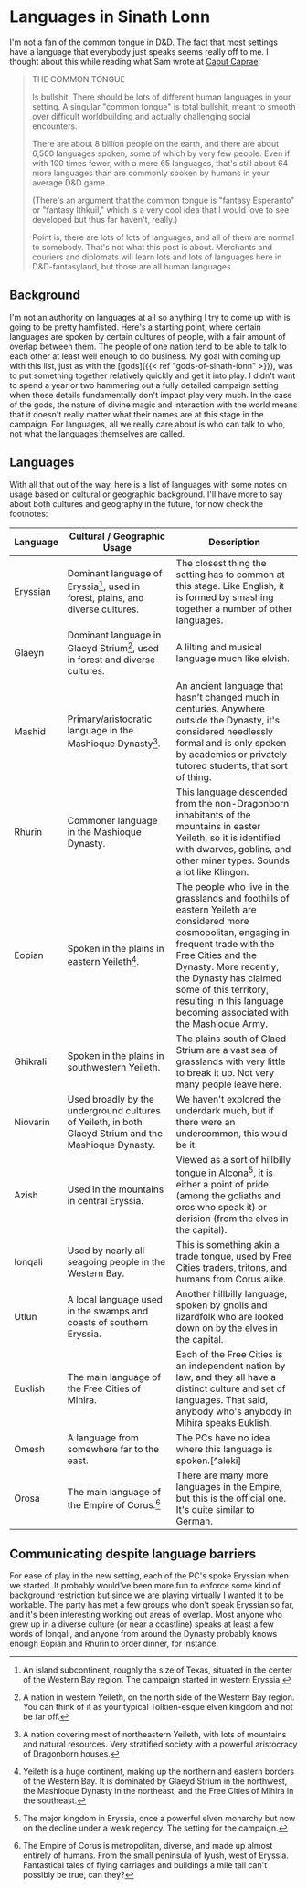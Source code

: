 # Languages in Sinath Lonn


I'm not a fan of the common tongue in D&D. The fact that most settings have a
language that everybody just speaks seems really off to me. I thought about this
while reading what Sam wrote at [Caput Caprae](https://caput-caprae.blogspot.com/2021/10/language-for-wizards.html):

<!--more-->

> THE COMMON TONGUE
> 
> Is bullshit. There should be lots of different human languages in your setting. A singular "common tongue" is total bullshit, meant to smooth over difficult worldbuilding and actually challenging social encounters. 
> 
> There are about 8 billion people on the earth, and there are about 6,500 languages spoken, some of which by very few people. Even if with 100 times fewer, with a mere 65 languages, that's still about 64 more languages than are commonly spoken by humans in your average D&D game. 
> 
> (There's an argument that the common tongue is "fantasy Esperanto" or "fantasy Ithkuil," which is a very cool idea that I would love to see developed but thus far haven't, really.)
> 
> Point is, there are lots of lots of languages, and all of them are normal to somebody. That's not what this post is about. Merchants and couriers and diplomats will learn lots and lots of languages here in D&D-fantasyland, but those are all human languages.

## Background

I'm not an authority on languages at all so anything I try to come up with is
going to be pretty hamfisted. Here's a starting point, where certain languages
are spoken by certain cultures of people, with a fair amount of overlap between
them. The people of one nation tend to be able to talk to each other at least
well enough to do business. My goal with coming up with this list, just as with
the [gods]({{< ref "gods-of-sinath-lonn" >}}), was to put something together
relatively quickly and get it into play. I didn't want to spend a year or two
hammering out a fully detailed campaign setting when these details fundamentally
don't impact play very much. In the case of the gods, the nature of divine magic
and interaction with the world means that it doesn't really matter what their
names are at this stage in the campaign. For languages, all we really care about
is who can talk to who, not what the languages themselves are called.

## Languages

With all that out of the way, here is a list of languages with some notes on
usage based on cultural or geographic background. I'll have more to say about
both cultures and geography in the future, for now check the footnotes:

| Language | Cultural / Geographic Usage | Description |
|----------|-----------------------------|-------------|
| Eryssian | Dominant language of Eryssia[^eryssia], used in forest, plains, and diverse cultures. | The closest thing the setting has to common at this stage. Like English, it is formed by smashing together a number of other languages. |
| Glaeyn   | Dominant language in Glaeyd Strium[^glaeyd], used in forest and diverse cultures. | A lilting and musical language much like elvish. |
| Mashid   | Primary/aristocratic language in the Mashioque Dynasty[^mashioque]. | An ancient language that hasn't changed much in centuries. Anywhere outside the Dynasty, it's considered needlessly formal and is only spoken by academics or privately tutored students, that sort of thing. |
| Rhurin   | Commoner language in the Mashioque Dynasty. | This language descended from the non-Dragonborn inhabitants of the mountains in easter Yeileth, so it is identified with dwarves, goblins, and other miner types.  Sounds a lot like Klingon. |
| Eopian   | Spoken in the plains in eastern Yeileth[^yeileth]. | The people who live in the grasslands and foothills of eastern Yeileth are considered more cosmopolitan, engaging in frequent trade with the Free Cities and the Dynasty.  More recently, the Dynasty has claimed some of this territory, resulting in this language becoming associated with the Mashioque Army. |
| Ghikrali | Spoken in the plains in southwestern Yeileth. | The plains south of Glaed Strium are a vast sea of grasslands with very little to break it up. Not very many people leave here. |
| Niovarin | Used broadly by the underground cultures of Yeileth, in both Glaeyd Strium and the Mashioque Dynasty. | We haven't explored the underdark much, but if there were an undercommon, this would be it. |
| Azish    | Used in the mountains in central Eryssia. | Viewed as a sort of hillbilly tongue in Alcona[^alcona], it is either a point of pride (among the goliaths and orcs who speak it) or derision (from the elves in the capital). |
| Ionqali  | Used by nearly all seagoing people in the Western Bay. | This is something akin a trade tongue, used by Free Cities traders, tritons, and humans from Corus alike. |
| Utlun    | A local language used in the swamps and coasts of southern Eryssia.  | Another hillbilly language, spoken by gnolls and lizardfolk who are looked down on by the elves in the capital. |
| Euklish  | The main language of the Free Cities of Mihira. | Each of the Free Cities is an independent nation by law, and they all have a distinct culture and set of languages. That said, anybody who's anybody in Mihira speaks Euklish. |
| Omesh    | A language from somewhere far to the east. | The PCs have no idea where this language is spoken.[^aleki] |
| Orosa    | The main language of the Empire of Corus.[^corus] | There are many more languages in the Empire, but this is the official one. It's quite similar to German. |

## Communicating despite language barriers

For ease of play in the new setting, each of the PC's spoke Eryssian when we
started. It probably would've been more fun to enforce some kind of background
restriction but since we are playing virtually I wanted it to be workable. The
party has met a few groups who don't speak Eryssian so far, and it's been
interesting working out areas of overlap. Most anyone who grew up in a diverse
culture (or near a coastline) speaks at least a few words of Ionqali, and anyone
from around the Dynasty probably knows enough Eopian and Rhurin to order dinner,
for instance.

[^eryssia]: An island subcontinent, roughly the size of Texas, situated in the
  center of the Western Bay region. The campaign started in western Eryssia.

[^glaeyd]: A nation in western Yeileth, on the north side of the Western Bay
  region. You can think of it as your typical Tolkien-esque elven kingdom and
  not be far off.

[^mashioque]: A nation covering most of northeastern Yeileth, with lots of
  mountains and natural resources. Very stratified society with a powerful
  aristocracy of Dragonborn houses.

[^yeileth]: Yeileth is a huge continent, making up the northern and eastern
  borders of the Western Bay. It is dominated by Glaeyd Strium in the northwest,
  the Mashioque Dynasty in the northeast, and the Free Cities of Mihira in the
  southeast.

[^alcona]: The major kingdom in Eryssia, once a powerful elven monarchy but now
  on the decline under a weak regency. The setting for the campaign.

[^corus]: The Empire of Corus is metropolitan, diverse, and made up almost entirely
  of humans. From the small peninsula of Iyush, west of Eryssia. Fantastical
  tales of flying carriages and buildings a mile tall can't possibly be true,
  can they?

